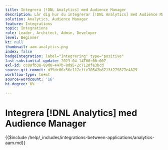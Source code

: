 ```yaml
---
title: Integrera [!DNL Analytics] med Audience Manager
description: Lär dig hur du integrerar [!DNL Analytics] med Audience Manager.
solution: Analytics, Audience Manager
feature: Integrations
topic: Integrations
role: Leader, Architect, Admin, Developer
level: Beginner
kt: null
thumbnail: aam-analytics.png
index: false
badgeIntegration: label="Integrering" type="positive"
last-substantial-update: 2023-04-14T00:00:00Z
exl-id: cc08fb38-89d0-447b-8d95-2c7120fe3bcd
source-git-commit: d35dc06c56c117cffe70542b6713f275877e4879
workflow-type: tm+mt
source-wordcount: '16'
ht-degree: 6%

---
```


# Integrera [!DNL Analytics] med Audience Manager

{{$include /help/_includes/integrations-between-applications/analytics-aam.md}}
